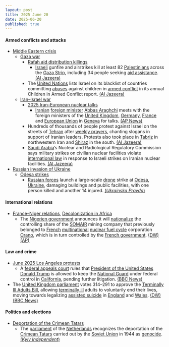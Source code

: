 ```yaml
---
layout: post
title: 2025 June 20
date: 2025-06-20
published: true
---
```



#### Armed conflicts and attacks

* [Middle Eastern crisis](https://en.wikipedia.org/wiki/Middle_Eastern_crisis_%282023%E2%80%93present%29 "Middle Eastern crisis (2023–present)")
  * [Gaza war](https://en.wikipedia.org/wiki/Gaza_war "Gaza war")
    * [Rafah aid distribution killings](https://en.wikipedia.org/wiki/Rafah_aid_distribution_killings "Rafah aid distribution killings")
      * [Israeli](https://en.wikipedia.org/wiki/Israel_Defense_Forces "Israel Defense Forces") gunfire and airstrikes kill at least 82 [Palestinians](https://en.wikipedia.org/wiki/Palestinians "Palestinians") across the [Gaza Strip](https://en.wikipedia.org/wiki/Gaza_Strip "Gaza Strip"), including 34 people seeking [aid assistance](https://en.wikipedia.org/wiki/Humanitarian_aid_during_the_Gaza_war "Humanitarian aid during the Gaza war"). [(Al Jazeera)](https://aje.io/asdg2r?update=3788600)
    * The [United Nations](https://en.wikipedia.org/wiki/United_Nation "United Nation") lists Israel on its blacklist of countries committing [abuses](https://en.wikipedia.org/wiki/Abuse "Abuse") against children in [armed conflict](https://en.wikipedia.org/wiki/Armed_conflict "Armed conflict") in its annual Children in Armed Conflict report. [(Al Jazeera)](https://www.aljazeera.com/news/2025/6/20/israel-again-included-in-un-blacklist-for-grave-violations-against-children)
  * [Iran–Israel war](https://en.wikipedia.org/wiki/Iran%E2%80%93Israel_war "Iran–Israel war")
    * [2025 Iran–European nuclear talks](https://en.wikipedia.org/wiki/2025_Iran%E2%80%93European_nuclear_talks "2025 Iran–European nuclear talks")
      * [Iranian](https://en.wikipedia.org/wiki/Iran "Iran") [foreign minister](https://en.wikipedia.org/wiki/Foreign_minister "Foreign minister") [Abbas Araghchi](https://en.wikipedia.org/wiki/Abbas_Araghchi "Abbas Araghchi") meets with the foreign ministers of the [United Kingdom](https://en.wikipedia.org/wiki/United_Kingdom "United Kingdom"), [Germany](https://en.wikipedia.org/wiki/Germany "Germany"), [France](https://en.wikipedia.org/wiki/France "France") and [European Union](https://en.wikipedia.org/wiki/European_Union "European Union") in [Geneva](https://en.wikipedia.org/wiki/Geneva "Geneva") for talks. [(AP News)](https://apnews.com/article/iran-nuclear-geneva-talks-europe-israel-0c9b3dff338f279c85d94885cb1b51b8)
    * Hundreds of thousands of people protest against Israel on the streets of [Tehran](https://en.wikipedia.org/wiki/Tehran "Tehran") after [weekly prayers](https://en.wikipedia.org/wiki/Salah "Salah"), chanting slogans in support of Iranian leaders. Protests also took place in [Tabriz](https://en.wikipedia.org/wiki/Tabriz "Tabriz") in northwestern Iran and [Shiraz](https://en.wikipedia.org/wiki/Shiraz "Shiraz") in the south. [(Al Jazeera)](https://aje.io/asdg2r?update=3788002)
    * [Saudi Arabia](https://en.wikipedia.org/wiki/Saudi_Arabia "Saudi Arabia")’s Nuclear and Radiological Regulatory Commission says military strikes on civilian nuclear facilities violate [international law](https://en.wikipedia.org/wiki/International_law "International law") in response to Israeli strikes on Iranian nuclear facilities. [(Al Jazeera)](https://aje.io/asdg2r?update=3787994)
* [Russian invasion of Ukraine](https://en.wikipedia.org/wiki/Russian_invasion_of_Ukraine "Russian invasion of Ukraine")
  * [Odesa strikes](https://en.wikipedia.org/wiki/Odesa_strikes_%282022%E2%80%93present%29 "Odesa strikes (2022–present)")
    * [Russian forces](https://en.wikipedia.org/wiki/Russian_Armed_Forces "Russian Armed Forces") launch a large-scale [drone](https://en.wikipedia.org/wiki/Drone_warfare "Drone warfare") strike at [Odesa](https://en.wikipedia.org/wiki/Odesa "Odesa"), [Ukraine](https://en.wikipedia.org/wiki/Ukraine "Ukraine"), damaging buildings and public facilities, with one person killed and another 14 injured. [(*Ukrainska Pravda*)](https://www.pravda.com.ua/eng/news/2025/06/20/7517947/)

#### International relations

* [France–Niger relations](https://en.wikipedia.org/wiki/France%E2%80%93Niger_relations "France–Niger relations"), [Decolonization in Africa](https://en.wikipedia.org/wiki/Decolonization_in_Africa "Decolonization in Africa")
  * The [Nigerien government](https://en.wikipedia.org/wiki/Government_of_Niger "Government of Niger") announces it will [nationalize](https://en.wikipedia.org/wiki/Nationalization "Nationalization") the controlling share of the [SOMAIR](https://en.wikipedia.org/wiki/SOMAIR "SOMAIR") mining company that previously belonged to [French](https://en.wikipedia.org/wiki/France "France") [multinational](https://en.wikipedia.org/wiki/Multinational_corporation "Multinational corporation") [nuclear fuel cycle](https://en.wikipedia.org/wiki/Nuclear_fuel_cycle "Nuclear fuel cycle") corporation [Orano](https://en.wikipedia.org/wiki/Orano "Orano"), which is in turn controlled by the [French government](https://en.wikipedia.org/wiki/French_government "French government"). [(DW)](https://www.dw.com/en/niger-to-nationalize-french-share-in-uranium-company-somair/a-72979089) [(AP)](https://apnews.com/article/niger-uranium-somair-orano-sahel-4a3a9490d9c4f89edd3906a98ba2f79a)

#### Law and crime

* [June 2025 Los Angeles protests](https://en.wikipedia.org/wiki/June_2025_Los_Angeles_protests "June 2025 Los Angeles protests")
  * A [federal appeals court](https://en.wikipedia.org/wiki/United_States_courts_of_appeals "United States courts of appeals") rules that [President of the United States](https://en.wikipedia.org/wiki/President_of_the_United_States "President of the United States") [Donald Trump](https://en.wikipedia.org/wiki/Donald_Trump "Donald Trump") is allowed to keep the [National Guard](https://en.wikipedia.org/wiki/National_Guard_%28United_States%29 "National Guard (United States)") under federal control in [California](https://en.wikipedia.org/wiki/California "California"), pending further litigation. [(BBC News)](https://www.bbc.com/news/articles/c1e07nd7x17o.amp)
* The [United Kingdom parliament](https://en.wikipedia.org/wiki/United_Kingdom_parliament "United Kingdom parliament") votes 314–291 to approve the [Terminally Ill Adults Bill](https://en.wikipedia.org/wiki/Terminally_Ill_Adults_%28End_of_Life%29_Bill "Terminally Ill Adults (End of Life) Bill"), allowing [terminally ill](https://en.wikipedia.org/wiki/Terminal_illness "Terminal illness") adults to voluntarily end their lives, moving towards legalizing [assisted suicide](https://en.wikipedia.org/wiki/Assisted_suicide "Assisted suicide") in [England](https://en.wikipedia.org/wiki/England "England") and [Wales](https://en.wikipedia.org/wiki/Wales "Wales"). [(DW)](https://www.dw.com/en/uk-parliament-backs-assisted-dying-bill-in-historic-vote/a-72988943) [(BBC News)](https://www.bbc.com/news/live/cg4ry0pge4kt)

#### Politics and elections

* [Deportation of the Crimean Tatars](https://en.wikipedia.org/wiki/Deportation_of_the_Crimean_Tatars "Deportation of the Crimean Tatars")
  * The [parliament](https://en.wikipedia.org/wiki/States_General_of_the_Netherlands "States General of the Netherlands") of the [Netherlands](https://en.wikipedia.org/wiki/Netherlands "Netherlands") recognizes the deportation of the [Crimean Tatars](https://en.wikipedia.org/wiki/Crimean_Tatars "Crimean Tatars") carried out by the [Soviet Union](https://en.wikipedia.org/wiki/Soviet_Union "Soviet Union") in 1944 as [genocide](https://en.wikipedia.org/wiki/Genocide "Genocide"). [(*Kyiv Independent*)](https://kyivindependent.com/dutch-parliament-recognizes-1944-deportation-of-crimean-tatars-as-genocide/)
